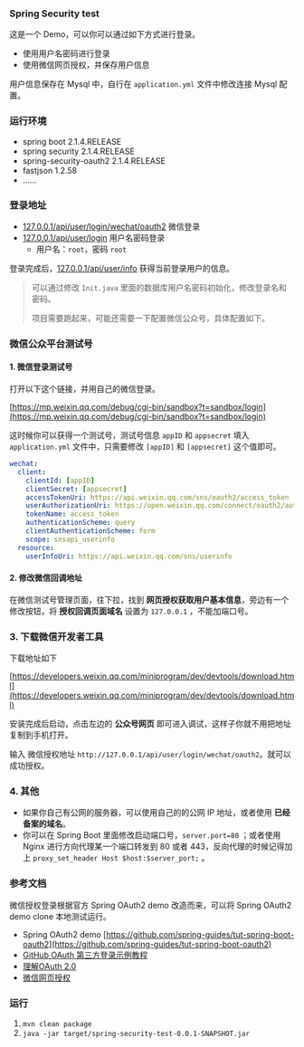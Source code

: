 ### Spring Security test

这是一个 Demo，可以你可以通过如下方式进行登录。

* 使用用户名密码进行登录
* 使用微信网页授权，并保存用户信息

用户信息保存在 Mysql 中，自行在 `application.yml` 文件中修改连接 Mysql 配置。

### 运行环境

* spring boot 2.1.4.RELEASE
* spring security 2.1.4.RELEASE
* spring-security-oauth2 2.1.4.RELEASE
* fastjson 1.2.58
* ……

### 登录地址

* [127.0.0.1/api/user/login/wechat/oauth2](127.0.0.1/api/user/login/wechat/oauth2)  微信登录
* [127.0.0.1/api/user/login](127.0.0.1/api/user/login) 用户名密码登录
  * 用户名：`root`，密码 `root`

登录完成后，[127.0.0.1/api/user/info](127.0.0.1/api/user/info) 获得当前登录用户的信息。



> 可以通过修改 `Init.java` 里面的数据库用户名密码初始化，修改登录名和密码。
>
> 
>
> 项目需要跑起来，可能还需要一下配置微信公众号，具体配置如下。



### 微信公众平台测试号

#### 1. 微信登录测试号

打开以下这个链接，并用自己的微信登录。

[https://mp.weixin.qq.com/debug/cgi-bin/sandbox?t=sandbox/login](https://mp.weixin.qq.com/debug/cgi-bin/sandbox?t=sandbox/login)

这时候你可以获得一个测试号，测试号信息 `appID` 和 `appsecret` 填入 `application.yml` 文件中，只需要修改 `[appID]` 和 `[appsecret]` 这个值即可。

```yaml
wechat:
  client:
    clientId: [appID]
    clientSecret: [appsecret]
    accessTokenUri: https://api.weixin.qq.com/sns/oauth2/access_token
    userAuthorizationUri: https://open.weixin.qq.com/connect/oauth2/authorize
    tokenName: access_token
    authenticationScheme: query
    clientAuthenticationScheme: form
    scope: snsapi_userinfo
  resource:
    userInfoUri: https://api.weixin.qq.com/sns/userinfo
```



#### 2. 修改微信回调地址

在微信测试号管理页面，往下拉，找到 **网页授权获取用户基本信息**，旁边有一个修改按钮，将 **授权回调页面域名** 设置为 `127.0.0.1` ，不能加端口号。



### 3. 下载微信开发者工具

下载地址如下

[https://developers.weixin.qq.com/miniprogram/dev/devtools/download.html](https://developers.weixin.qq.com/miniprogram/dev/devtools/download.html)

 安装完成后启动，点击左边的 **公众号网页** 即可进入调试，这样子你就不用把地址复制到手机打开。

输入 微信授权地址 `http://127.0.0.1/api/user/login/wechat/oauth2`。就可以成功授权。



### 4. 其他

* 如果你自己有公网的服务器，可以使用自己的的公网 IP 地址，或者使用 **已经备案的域名**。
* 你可以在 Spring Boot 里面修改启动端口号，`server.port=80` ；或者使用 Nginx 进行方向代理某一个端口转发到 80 或者 443，反向代理的时候记得加上 `proxy_set_header Host $host:$server_port;` 。



### 参考文档

微信授权登录根据官方 Spring OAuth2 demo 改造而来，可以将 Spring OAuth2 demo clone 本地测试运行。

* Spring OAuth2 demo [https://github.com/spring-guides/tut-spring-boot-oauth2](https://github.com/spring-guides/tut-spring-boot-oauth2)
* [GitHub OAuth 第三方登录示例教程](http://www.ruanyifeng.com/blog/2019/04/github-oauth.html)
* [理解OAuth 2.0](http://www.ruanyifeng.com/blog/2014/05/oauth_2_0.html)
* [微信网页授权](https://mp.weixin.qq.com/wiki?t=resource/res_main&id=mp1421140842)




### 运行

1. `mvn clean package`
2. `java -jar target/spring-security-test-0.0.1-SNAPSHOT.jar`
